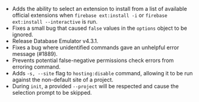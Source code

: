 * Adds the ability to select an extension to install from a list of available official extensions when `firebase ext:install -i` or `firebase ext:install --interactive` is run.
* Fixes a small bug that caused `false` values in the `options` object to be ignored. 
* Release Database Emulator v4.3.1.
* Fixes a bug where unidentified commands gave an unhelpful error message (#1889).
* Prevents potential false-negative permissions check errors from erroring command.
* Adds `-s, --site` flag to `hosting:disable` command, allowing it to be run against the non-default site of a project.
* During `init`, a provided `--project` will be respected and cause the selection prompt to be skipped.